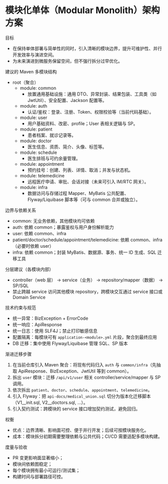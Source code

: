 # 模块化单体（Modular Monolith）架构方案

目标
- 在保持单体部署与简单性的同时，引入清晰的模块边界，提升可维护性、并行开发效率与演进空间。
- 为未来演进到微服务保留空间，但不强行拆分过早优化。

建议的 Maven 多模块结构
- root（聚合）
  - module: common
    - 放置通用基础设施：通用 DTO、异常封装、结果包装、工具类（如 JwtUtil）、安全配置、Jackson 配置等。
  - module: auth
    - 认证/鉴权：登录、注册、Token、权限校验等（当前代码基础）。
  - module: user
    - 用户基础资料、改密、profile；User 表相关逻辑与 SP。
  - module: patient
    - 患者档案、就诊记录等。
  - module: doctor
    - 医生信息、资质、简介、头像、标签等。
  - module: schedule
    - 医生排班与可约余量管理。
  - module: appointment
    - 预约挂号：创建、列表、详情、取消；并发与状态机。
  - module: telemedicine
    - 远程医疗申请、审批、会话对接（未来可引入 IM/RTC 网关）。
  - module: infra
    - 数据访问与存储过程 Mapper、MyBatis 公共配置、Flyway/Liquibase 脚本等（可与 common 合并或独立）。

边界与依赖关系
- common: 无业务依赖，其他模块均可依赖
- auth: 依赖 common；暴露鉴权与用户身份解析能力
- user: 依赖 common、infra
- patient/doctor/schedule/appointment/telemedicine: 依赖 common、infra（必要时依赖 user）
- infra: 依赖 common；封装 MyBatis、数据源、事务、统一 ID 生成、SQL 迁移工具

分层建议（各模块内部）
- controller（web 层） → service（业务） → repository/mapper（数据） → SP/SQL
- 禁止跨越 service 访问其他模块 repository，跨模块交互通过 service 接口或 Domain Service

技术约束与规范
- 统一异常：BizException + ErrorCode
- 统一响应：ApiResponse
- 统一日志：使用 SLF4J；禁止打印敏感信息
- 配置隔离：每模块可有 `application-<module>.yml` 片段，聚合到最终应用
- DB 迁移：集中使用 Flyway/Liquibase 管理 SQL、SP 版本

渐进迁移步骤
1) 在当前仓库引入 Maven 聚合：将现有代码归入 `auth` 与 `common/infra`（先抽取 ApiResponse、BizException、JwtUtil 等到 common）。
2) 拆出 `user` 模块：迁移 `/api/v1/user` 相关 controller/service/mapper 与 SP 调用。
3) 依次拆出 `patient`、`doctor`、`schedule`、`appointment`、`telemedicine`。
4) 引入 Flyway：把 `api-docs/medical_union.sql` 切分为版本化迁移脚本（V1__init.sql, V2__doctors.sql, ...）。
5) 引入契约测试：跨模块的 service 接口增加契约测试，避免回归。

权衡
- 优点：边界清晰、影响面可控、便于并行开发；后续可按模块服务化。
- 成本：模块拆分初期需要整理依赖与公共代码；CI/CD 需要适配多模块构建。

度量与验收
- PR 变更影响面显著缩小；
- 模块间依赖图稳定；
- 每个模块拥有最小可运行/测试集；
- 构建时间与部署路径可控。
